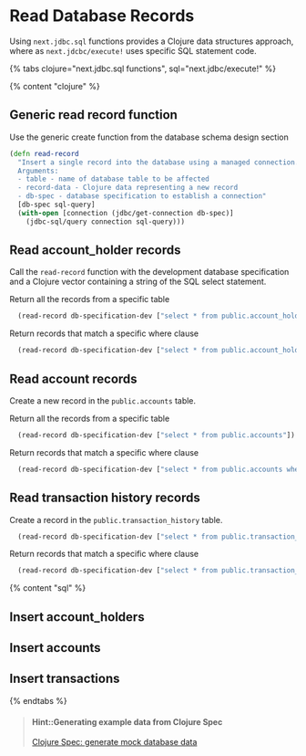 # Read Database Records
Using `next.jdbc.sql` functions provides a Clojure data structures approach, where as `next.jdcbc/execute!` uses specific SQL statement code.


{% tabs clojure="next.jdbc.sql functions", sql="next.jdbc/execute!"  %}

{% content "clojure" %}

## Generic read record function
Use the generic create function from the database schema design section

```clojure
(defn read-record
  "Insert a single record into the database using a managed connection.
  Arguments:
  - table - name of database table to be affected
  - record-data - Clojure data representing a new record
  - db-spec - database specification to establish a connection"
  [db-spec sql-query]
  (with-open [connection (jdbc/get-connection db-spec)]
    (jdbc-sql/query connection sql-query)))
```


## Read account_holder records
Call the `read-record` function with the development database specification and a Clojure vector containing a string of the SQL select statement.

Return all the records from a specific table

```clojure
  (read-record db-specification-dev ["select * from public.account_holders"])
```

Return records that match a specific where clause

```clojure
  (read-record db-specification-dev ["select * from public.account_holders where first_name = ?" "Rachel"])
```

## Read account records
Create a new record in the `public.accounts` table.

Return all the records from a specific table

```clojure
  (read-record db-specification-dev ["select * from public.accounts"])
```

Return records that match a specific where clause

```clojure
  (read-record db-specification-dev ["select * from public.accounts where account_number = ?" "1234567890"])
```

## Read transaction history records
Create a record in the `public.transaction_history` table.

```clojure
  (read-record db-specification-dev ["select * from public.transaction_history"])
```

Return records that match a specific where clause

```clojure
  (read-record db-specification-dev ["select * from public.transaction_history where transaction_date = ?" "2020-09-11"])
```


{% content "sql" %}


## Insert account_holders


## Insert accounts


## Insert transactions



{% endtabs %}


> #### Hint::Generating example data from Clojure Spec
> [Clojure Spec: generate mock database data](clojure-spec-generate-mock-data.md)
